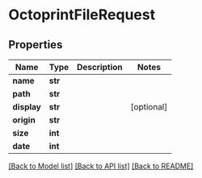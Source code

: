 # OctoprintFileRequest


## Properties
Name | Type | Description | Notes
------------ | ------------- | ------------- | -------------
**name** | **str** |  | 
**path** | **str** |  | 
**display** | **str** |  | [optional] 
**origin** | **str** |  | 
**size** | **int** |  | 
**date** | **int** |  | 

[[Back to Model list]](../README.md#documentation-for-models) [[Back to API list]](../README.md#documentation-for-api-endpoints) [[Back to README]](../README.md)


